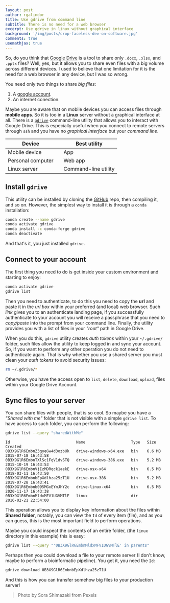 ```yaml
---
layout: post
author: rgalindor
title: Use gdrive from command line
subtitle: There is no need for a web browser
excerpt: Use gdrive in linux without graphical interface
background: '/img/posts/crop-faceless-dev-on-software.jpg'
comments: true
usemathjax: true
---
```


So, do you think that [Google Drive](https://www.google.com/intl/en/drive/) is a tool to share only `.docx`, `.xlsx`, and `.pptx` files? Well, yes, but it allows you to share even files with a big volume across different devices. I used to believe that one limitation for it is the need for a web browser in any device, but I was so wrong.

You need only two things to share _big files_:

1. A [google account](https://accounts.google.com/).
2. An internet conection.

Maybe you are aware that on mobile devices you can access files through **mobile apps**. So it is too in a **Linux** server without a graphical interface at all. There is a [`gdrive`](https://github.com/prasmussen/gdrive) command-line utility that allows you to interact with Google Drive. This is especially useful when you connect to remote servers through `ssh` and you have no _graphical interface_ but your _command line_.

| Device | | Best utility |
|--|--|--|
| Mobile device | |App |
| Personal computer | | Web app |
| Linux server | | Command-line utility |


## Install `gdrive`

This utility can be installed by cloning the [GitHub](https://github.com) repo, then compiling it, and so on. However, the simplest way to install it is through a `conda` installation:

```bash
conda create --name gdrive
conda activate gdrive
conda install -c conda-forge gdrive
conda deactivate
```

And that's it, you just installed `gdrive`.

## Connect to your account

The first thing you need to do is get inside your custom environment and starting to enjoy:

```bash
conda activate gdrive
gdrive list
```

Then you need to authenticate, to do this you need to copy the **url** and paste it in the _url box_ within your preferred (and local) web browser. Such _link_ gives you to an authenticate landing page, if you successfully authenticate to your account you will receive a passphrase that you need to _copy/paste_ into the prompt from your command line. Finally, the utility provides you with a list of files in your _"root"_ path in Google Drive. 

When you do this, `gdrive` utility creates _auth tokens_ within your `~/.gdrive/` folder, such files allow the utility to keep logged in and sync your account. So, if you want to perform any other operation you do not need to authenticate again. That is why whether you use a shared server you must clean your _auth tokens_ to avoid security issues:

```bash
rm ~/.gdrive/*
```

Otherwise, you have the access open to `list`, `delete`, `download`, `upload`, files within your Google Drive Account.

## Sync files to your server

You can share files with people, that is so cool. So maybe you have a _"Shared with me"_ folder that is not visible with a simple `gdrive list`. To have access to such folder, you can perform the following:

```bash
gdrive list --query "sharedWithMe"
```

```
Id                             Name                    Type   Size     Created
0B3X9GlR6EmbnZ3gyeGw4d3ozbUk   drive-windows-x64.exe   bin    6.6 MB   2015-07-18 16:43:58
0B3X9GlR6EmbnTXlSc1FqV1dvSTQ   drive-windows-386.exe   bin    5.2 MB   2015-10-19 16:43:53
0B3X9GlR6EmbnVjIzMDRqck1aekE   drive-osx-x64           bin    6.5 MB   2018-03-11 16:43:50
0B3X9GlR6EmbnbEpXdlhza25zT1U   drive-osx-386           bin    5.2 MB   2019-07-28 16:43:41
0B3X9GlR6Embnb095MGxEYmJhY2c   drive-linux-x64         bin    6.5 MB   2020-11-17 16:43:38
0B3X9GlR6EmbnMldxMFV1UGVMTlE   linux                   dir             2016-02-21 22:54:00
```

This operation allows you to display key information about the files within **Shared folder**, notably, you can view the `Id` of every item (file), and as you can guess, this is the most important field to perform operations.

Maybe you could inspect the contents of an entire folder, (the `linux` directory in this example) this is easy:

```bash
gdrive list --query "'0B3X9GlR6EmbnMldxMFV1UGVMTlE' in parents"
```

Perhaps then you could download a file to your remote server (I don't know, maybe to perform a bioinformatic pipeline). You get it, you need the `Id`:

```bash
gdrive download 0B3X9GlR6EmbnbEpXdlhza25zT1U
```

And this is how you can transfer somehow big files to your production server!

> Photo by Sora Shimazaki from Pexels